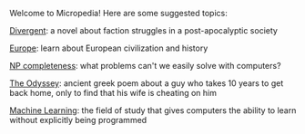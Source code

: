 Welcome to Micropedia! Here are some suggested topics:

[Divergent](divergent): a novel about faction struggles in a post-apocalyptic society

[Europe](europe): learn about European civilization and history

[NP completeness](np-completeness): what problems can't we easily solve with computers?

[The Odyssey](odyssey): ancient greek poem about a guy who takes 10 years to get back home, only to find that his wife is cheating on him

[Machine Learning](machine-learning): the field of study that gives computers the ability to learn without explicitly being programmed